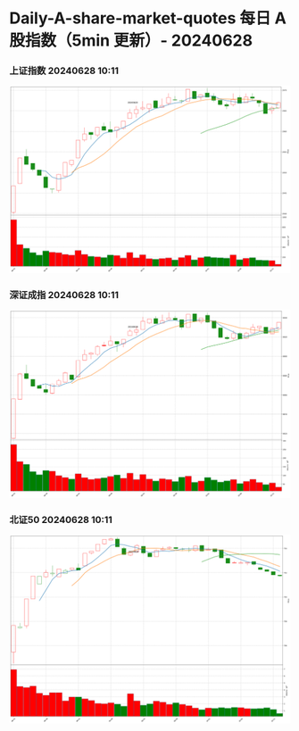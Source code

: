 
# Daily-A-share-market-quotes 每日 A 股指数（5min 更新）- 20240628

### 上证指数 20240628 10:11
![](./fig/2024/6/20240628-sh000001.png)

### 深证成指 20240628 10:11
![](./fig/2024/6/20240628-sz399001.png)

### 北证50 20240628 10:11
![](./fig/2024/6/20240628-bj899050.png)
